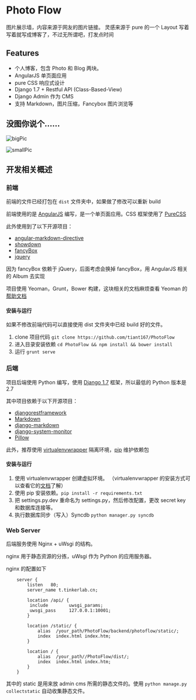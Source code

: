 # Photo Flow
图片展示墙，内容来源于网友的图片链接。
灵感来源于 pure 的一个 Layout
写着写着就写成博客了，不过无所谓吧，打发点时间
## Features
- 个人博客，包含 Photo 和 Blog 两块。
- AngularJS 单页面应用
- pure CSS 响应式设计
- Django 1.7 + Restful API (Class-Based-View)
- Django Admin 作为 CMS
- 支持 Markdown，图片压缩，Fancybox 图片浏览等

## 没图你说个……
![bigPic](https://raw.githubusercontent.com/tiant167/PhotoFlow/master/readme_pic/big.png 'bigPic')

![smallPic](https://raw.githubusercontent.com/tiant167/PhotoFlow/master/readme_pic/small.tiff 'smallPic')

## 开发相关概述

### 前端
前端的文件已经打包在 `dist` 文件夹中，如果做了修改可以重新 build

前端使用的是 [AngularJS](https://angularjs.org/ "AngularJS") 编写，是一个单页面应用。CSS 框架使用了 [PureCSS](https://github.com/yahoo/pure/ "PureCss")

此外使用到了以下开源项目：

- [angular-markdown-directive](https://github.com/btford/angular-markdown-directive "angular-markdown-directive")
- [showdown](https://github.com/showdownjs/showdown "showdown")
- [fancyBox](https://github.com/fancyapps/fancyBox "fancyBox")
- [jquery](https://github.com/jquery/jquery "jquery")

因为 fancyBox 依赖于 jQuery，后面考虑会换掉 fancyBox，用 AngularJS 相关的 Album 去实现

项目使用 Yeoman，Grunt，Bower 构建，这块相关的文档麻烦查看 Yeoman 的[帮助文档](http://yeoman.io/learning/index.html "Yeoman")

#### 安装与运行

如果不修改前端代码可以直接使用 dist 文件夹中已经 build 好的文件。

1. clone 项目代码 `git clone https://github.com/tiant167/PhotoFlow`
2. 进入目录安装依赖 `cd PhotoFlow && npm install && bower install`
3. 运行 `grunt serve`

### 后端

项目后端使用 Python 编写，使用 [Django 1.7](https://github.com/django/django "Django") 框架，所以最低的 Python 版本是 2.7

其中项目依赖于以下开源项目：

- [djangorestframework](https://github.com/tomchristie/django-rest-framework/ "https://github.com/tomchristie/django-rest-framework/")
- [Markdown](https://github.com/waylan/Python-Markdown "Markdown")
- [django-markdown](https://github.com/klen/django_markdown "django-markdown")
- [django-system-monitor](https://github.com/hakanzy/django-system-monitor "django-system-monitor")
- [Pillow](https://github.com/python-pillow/Pillow "Pillow")

此外，推荐使用 [virtualenvwrapper](https://github.com/bernardofire/virtualenvwrapper "virtualenvwrapper") 隔离环境，[pip](https://github.com/pypa/pip "pip") 维护依赖包

#### 安装与运行

1. 使用 virtualenvwrapper 创建虚拟环境。 （virtualenvwrapper 的安装方式可以查看它的[文档](https://virtualenvwrapper.readthedocs.org/en/latest/ "virtualenvwrapper")了解）
2. 使用 pip 安装依赖。`pip install -r requirements.txt`
2. 把 settings.py.dev 重命名为 settings.py，然后修改配置，更改 secret key 和数据库连接等。
3. 执行数据库同步（写入）Syncdb `python manager.py syncdb`

### Web Server

后端服务使用 Nginx + uWsgi 的结构。

nginx 用于静态资源的分拣，uWsgi 作为 Python 的应用服务器。

nginx 的配置如下

        server {
            listen   80;
            server_name t.tinkerlab.cn;

            location /api/ {
             include        uwsgi_params;
             uwsgi_pass     127.0.0.1:10001;
            }

            location /static/ {
                alias  /your_path/PhotoFlow/backend/photoflow/static/;
                index  index.html index.htm;
            }

            location / {
                alias  /your_path//PhotoFlow/dist/;
                index  index.html index.htm;
            }
        }

其中的 static 是用来放 admin cms 所需的静态文件的。使用 `python manage.py collectstatic` 自动收集静态文件。
